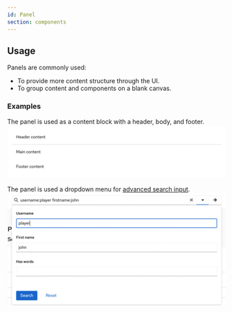 ```yaml
---
id: Panel
section: components
---
```


## Usage
Panels are commonly used:
- To provide more content structure through the UI.
- To group content and components on a blank canvas.

### Examples

The panel is used as a content block with a header, body, and footer.<br/>
<img src="./img/basic_panel.jpg" alt="A basic panel with a header, body and footer" width="600" /><br/>

The panel is used a dropdown menu for <a href="https://www.patternfly.org/v4/components/search-input/react-demos/#composable-advanced-search">advanced search input</a>.<br/>
<img src="./img/search_panel.jpg" alt="The panel is used a dropdown menu for advanced search input" width="600" />
